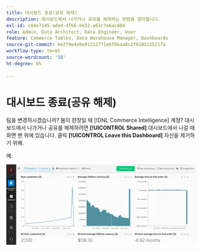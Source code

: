 ```yaml
---
title: 대시보드 종료(공유 해제)
description: 대시보드에서 나가거나 공유를 해제하는 방법을 알아봅니다.
exl-id: c84e7145-aded-4f66-8e52-a61c7e6ac804
role: Admin, Data Architect, Data Engineer, User
feature: Commerce Tables, Data Warehouse Manager, Dashboards
source-git-commit: 6e2f9e4a9e91212771e6f6baa8c2f8101125217a
workflow-type: tm+mt
source-wordcount: '58'
ht-degree: 0%

---
```


# 대시보드 종료(공유 해제)

팀을 변경하시겠습니까? 봄이 한창일 때 [!DNL Commerce Intelligence] 계정? 대시보드에서 나가거나 공유를 해제하려면 **[!UICONTROL Shared]** 대시보드에서 나갈 때 화면 맨 위에 있습니다. 클릭 **[!UICONTROL Leave this Dashboard]** 자신을 제거하기 위해.

예:

![대시보드 떠나기](../../assets/Leave_Dashboard.gif)
